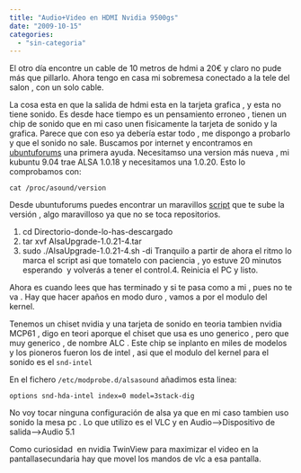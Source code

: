 ```yaml
---
title: "Audio+Video en HDMI Nvidia 9500gs"
date: "2009-10-15"
categories: 
  - "sin-categoria"
---
```


El otro día encontre un cable de 10 metros de hdmi a 20€ y claro no pude más que pillarlo. Ahora tengo en casa mi sobremesa conectado a la tele del salon , con un solo cable.

La cosa esta en que la salida de hdmi esta en la tarjeta grafica , y esta no tiene sonido. Es desde hace tiempo es un pensamiento erroneo , tienen un chip de sonido que en mi caso unen fisicamente la tarjeta de sonido y la grafica. Parece que con eso ya debería estar todo , me dispongo a probarlo y que el sonido no sale. Buscamos por internet y encontramos en [ubuntuforums](https://ubuntuforums.org/showthread.php?p=6589810) una primera ayuda. Necesitamso una version más nueva , mi kubuntu 9.04 trae ALSA 1.0.18 y necesitamos una 1.0.20. Esto lo comprobamos con:

`cat /proc/asound/version`

Desde ubuntuforums puedes encontrar un maravillos [script](https://ubuntuforums.org/attachment.php?s=c736786fc8d891f3b9f0284c138468fb&attachmentid=128874&d=1253177665) que te sube la versión , algo maravilloso ya que no se toca repositorios.

1. cd Directorio-donde-lo-has-descargado
2. tar xvf AlsaUpgrade-1.0.21-4.tar
3. sudo ./AlsaUpgrade-1.0.21-4.sh -di
Tranquilo a partir de ahora el ritmo lo marca el script asi que tomatelo con paciencia , yo estuve 20 minutos esperando  y volverás a tener el control.4. Reinicia el PC y listo.

Ahora es cuando lees que has terminado y si te pasa como a mi , pues no te va . Hay que hacer apaños en modo duro , vamos a por el modulo del kernel.

Tenemos un chiset nvidia y una tarjeta de sonido en teoria tambien nvidia MCP61 , digo en teori aporque el chiset que usa es uno generico , pero que muy generico , de nombre ALC . Este chip se inplanto en miles de modelos y los pioneros fueron los de intel , asi que el modulo del kernel para el sonido es el `snd-intel`

En el fichero `/etc/modprobe.d/alsasound` añadimos esta linea:

`options snd-hda-intel index=0 model=3stack-dig`

No voy tocar ninguna configuración de alsa ya que en mi caso tambien uso sonido la mesa pc . Lo que utilizo es el VLC y en Audio-->Dispositivo de salida-->Audio 5.1

Como curiosidad  en nvidia TwinView para maximizar el video en la pantallasecundaria hay que movel los mandos de vlc a esa pantalla.
